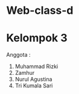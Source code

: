# Web-class-d
# Kelompok 3
Anggota :
1. Muhammad Rizki
2. Zamhur
3. Nurul Agustina
4. Tri Kumala Sari
